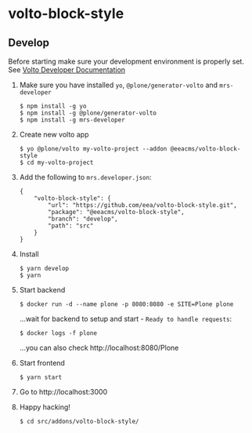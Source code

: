 # volto-block-style

## Develop

Before starting make sure your development environment is properly set. See [Volto Developer Documentation](https://docs.voltocms.com/getting-started/install/)


1.  Make sure you have installed `yo`, `@plone/generator-volto` and `mrs-developer`

        $ npm install -g yo
        $ npm install -g @plone/generator-volto
        $ npm install -g mrs-developer

1.  Create new volto app

        $ yo @plone/volto my-volto-project --addon @eeacms/volto-block-style
        $ cd my-volto-project

1.  Add the following to `mrs.developer.json`:

        {
            "volto-block-style": {
                "url": "https://github.com/eea/volto-block-style.git",
                "package": "@eeacms/volto-block-style",
                "branch": "develop",
                "path": "src"
            }
        }

1.  Install

        $ yarn develop
        $ yarn

1.  Start backend

        $ docker run -d --name plone -p 8080:8080 -e SITE=Plone plone

    ...wait for backend to setup and start - `Ready to handle requests`:

        $ docker logs -f plone

    ...you can also check http://localhost:8080/Plone

1.  Start frontend

        $ yarn start

1.  Go to http://localhost:3000

1.  Happy hacking!

        $ cd src/addons/volto-block-style/
